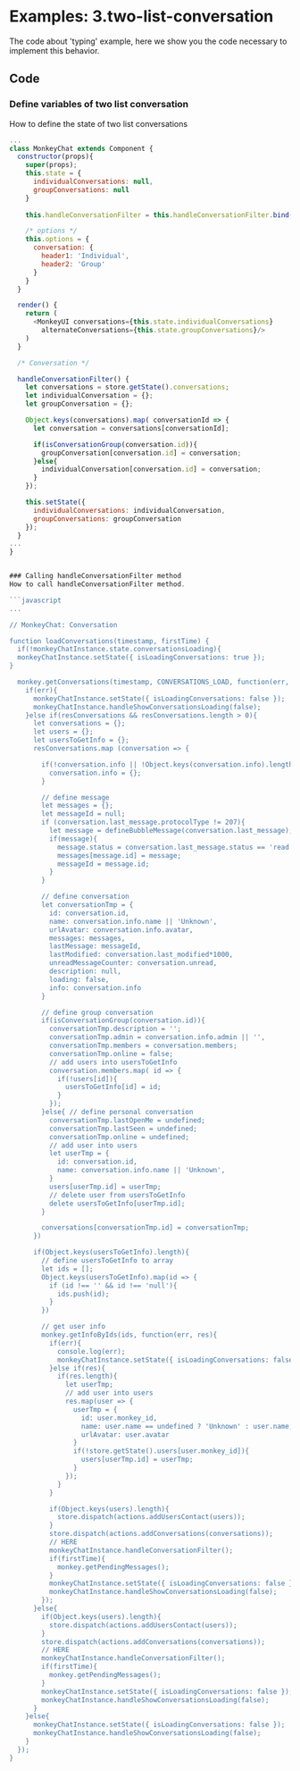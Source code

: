 # Examples: 3.two-list-conversation

The code about 'typing' example, here we show you the code necessary to implement this behavior.

## Code
### Define variables of two list conversation
How to define the state of two list conversations

```javascript
...
class MonkeyChat extends Component {
  constructor(props){
    super(props);
    this.state = {
      individualConversations: null,
      groupConversations: null
    }
    
    this.handleConversationFilter = this.handleConversationFilter.bind(this);

    /* options */
    this.options = {
      conversation: {
        header1: 'Individual',
        header2: 'Group'
      }
    }
  }

  render() {
    return (
      <MonkeyUI conversations={this.state.individualConversations}
        alternateConversations={this.state.groupConversations}/>
    )
  }

  /* Conversation */

  handleConversationFilter() {
    let conversations = store.getState().conversations;
    let individualConversation = {};
    let groupConversation = {};

    Object.keys(conversations).map( conversationId => {
      let conversation = conversations[conversationId];

      if(isConversationGroup(conversation.id)){
        groupConversation[conversation.id] = conversation;
      }else{
        individualConversation[conversation.id] = conversation;
      }
    });

    this.setState({
      individualConversations: individualConversation,
      groupConversations: groupConversation
    });
  }
...
}


### Calling handleConversationFilter method
How to call handleConversationFilter method.

```javascript
...

// MonkeyChat: Conversation

function loadConversations(timestamp, firstTime) {
  if(!monkeyChatInstance.state.conversationsLoading){
  monkeyChatInstance.setState({ isLoadingConversations: true });
}

  monkey.getConversations(timestamp, CONVERSATIONS_LOAD, function(err, resConversations){
    if(err){
      monkeyChatInstance.setState({ isLoadingConversations: false });
      monkeyChatInstance.handleShowConversationsLoading(false);
    }else if(resConversations && resConversations.length > 0){
      let conversations = {};
      let users = {};
      let usersToGetInfo = {};
      resConversations.map (conversation => {

        if(!conversation.info || !Object.keys(conversation.info).length){
          conversation.info = {};
        }

        // define message
        let messages = {};
        let messageId = null;
        if (conversation.last_message.protocolType != 207){
          let message = defineBubbleMessage(conversation.last_message);
          if(message){
            message.status = conversation.last_message.status == 'read' ? 52 : 51;
            messages[message.id] = message;
            messageId = message.id;	
          }
        }

        // define conversation
        let conversationTmp = {
          id: conversation.id,
          name: conversation.info.name || 'Unknown',
          urlAvatar: conversation.info.avatar,
          messages: messages,
          lastMessage: messageId,
          lastModified: conversation.last_modified*1000,
          unreadMessageCounter: conversation.unread,
          description: null,
          loading: false,
          info: conversation.info
        }

        // define group conversation
        if(isConversationGroup(conversation.id)){
          conversationTmp.description = '';
          conversationTmp.admin = conversation.info.admin || '',
          conversationTmp.members = conversation.members;
          conversationTmp.online = false;
          // add users into usersToGetInfo
          conversation.members.map( id => {
            if(!users[id]){
              usersToGetInfo[id] = id;
            }
          });
        }else{ // define personal conversation
          conversationTmp.lastOpenMe = undefined;
          conversationTmp.lastSeen = undefined;
          conversationTmp.online = undefined;
          // add user into users
          let userTmp = {
            id: conversation.id,
            name: conversation.info.name || 'Unknown',
          }
          users[userTmp.id] = userTmp;
          // delete user from usersToGetInfo
          delete usersToGetInfo[userTmp.id];
        }

        conversations[conversationTmp.id] = conversationTmp;
      })

      if(Object.keys(usersToGetInfo).length){
        // define usersToGetInfo to array
        let ids = [];
        Object.keys(usersToGetInfo).map(id => {
          if (id !== '' && id !== 'null'){
            ids.push(id);
          }
        })

        // get user info
        monkey.getInfoByIds(ids, function(err, res){
          if(err){
            console.log(err);
            monkeyChatInstance.setState({ isLoadingConversations: false });
          }else if(res){
            if(res.length){
              let userTmp;
              // add user into users
              res.map(user => {
                userTmp = {
                  id: user.monkey_id,
                  name: user.name == undefined ? 'Unknown' : user.name,
                  urlAvatar: user.avatar
                }
                if(!store.getState().users[user.monkey_id]){
                  users[userTmp.id] = userTmp;
                }
              });
            }
          }

          if(Object.keys(users).length){
            store.dispatch(actions.addUsersContact(users));
          }
          store.dispatch(actions.addConversations(conversations));
          // HERE
          monkeyChatInstance.handleConversationFilter();
          if(firstTime){
            monkey.getPendingMessages();
          }
          monkeyChatInstance.setState({ isLoadingConversations: false });
          monkeyChatInstance.handleShowConversationsLoading(false);
        });
      }else{
        if(Object.keys(users).length){
          store.dispatch(actions.addUsersContact(users));
        }
        store.dispatch(actions.addConversations(conversations));
        // HERE
        monkeyChatInstance.handleConversationFilter();
        if(firstTime){
          monkey.getPendingMessages();
        }
        monkeyChatInstance.setState({ isLoadingConversations: false });
        monkeyChatInstance.handleShowConversationsLoading(false);
      }
    }else{
      monkeyChatInstance.setState({ isLoadingConversations: false });
      monkeyChatInstance.handleShowConversationsLoading(false);
    }
  });
}

```
